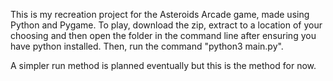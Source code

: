 This is my recreation project for the Asteroids Arcade game, made using
 Python and Pygame. To play, download the zip, extract to a location of your choosing and then open the folder in the command line after ensuring you 
have python installed. Then, run the command "python3 main.py".

A simpler run method is planned eventually but this is the method for now.

